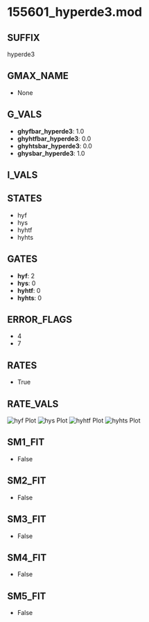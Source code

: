 # 155601_hyperde3.mod

## SUFFIX

hyperde3

## GMAX_NAME

- None

## G_VALS

- **ghyfbar_hyperde3**: 1.0
- **ghyhtfbar_hyperde3**: 0.0
- **ghyhtsbar_hyperde3**: 0.0
- **ghysbar_hyperde3**: 1.0

## I_VALS


## STATES

- hyf
- hys
- hyhtf
- hyhts

## GATES

- **hyf**: 2
- **hys**: 0
- **hyhtf**: 0
- **hyhts**: 0

## ERROR_FLAGS

- 4
- 7

## RATES

- True

## RATE_VALS

![hyf Plot](/Users/pbozelos/Dropbox/icg-Chai-Panos/supermodels/output_markdown_files/IH/155601_hyperde3.mod/images/hyf.png)
![hys Plot](/Users/pbozelos/Dropbox/icg-Chai-Panos/supermodels/output_markdown_files/IH/155601_hyperde3.mod/images/hys.png)
![hyhtf Plot](/Users/pbozelos/Dropbox/icg-Chai-Panos/supermodels/output_markdown_files/IH/155601_hyperde3.mod/images/hyhtf.png)
![hyhts Plot](/Users/pbozelos/Dropbox/icg-Chai-Panos/supermodels/output_markdown_files/IH/155601_hyperde3.mod/images/hyhts.png)

## SM1_FIT

- False

## SM2_FIT

- False

## SM3_FIT

- False

## SM4_FIT

- False

## SM5_FIT

- False

